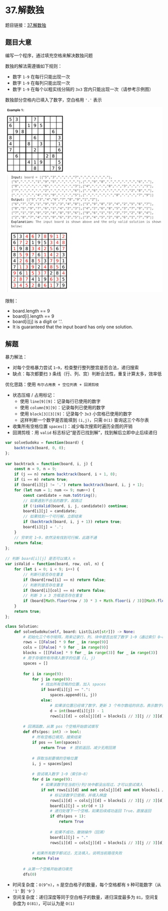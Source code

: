 # 37.解数独

题目链接：[37.解数独](https://leetcode.cn/problems/sudoku-solver/)

## 题目大意

编写一个程序，通过填充空格来解决数独问题

数独的解法需遵循如下规则：
- 数字 `1-9` 在每行只能出现一次
- 数字 `1-9` 在每列只能出现一次
- 数字 `1-9` 在每个以粗实线分隔的 `3x3` 宫内只能出现一次（请参考示例图）
  
数独部分空格内已填入了数字，空白格用 `'.'` 表示

![alt text](https://github.com/donnapersonal/picx-images-hosting/raw/master/image.2yyoiicqul.webp)

限制：
- board.length == 9
- board[i].length == 9
- board[i][j] is a digit or '.'.
- It is guaranteed that the input board has only one solution.

## 解题

暴力解法：
- 对每个空格暴力尝试 `1~9`，检查整行整列整宫是否合法，递归搜索
- 缺点：每次都要扫 `3` 条线（行、列、宫）判断合法性，重复计算太多，效率低

优化思路：使用 `布尔占用表 + 空位列表 + 回溯剪枝`
- 状态压缩 / 占用标记：
  - 使用 `line[9][9]`：记录每行已使用的数字
  - 使用 `column[9][9]`：记录每列已使用的数字
  - 使用 `block[3][3][9]`：记录每个 `3x3` 小宫格已使用的数字
  - 这样判断一个数字是否能填到 `(i,j)`，只需 `O(1)` 查询这三个布尔表
- 收集所有空格位置 `spaces[]`：减少每次搜索时遍历全图的开销
- 回溯剪枝：用 `valid` 标志标记“是否已找到解”，找到解后立即中止后续递归

```js
var solveSudoku = function(board) {
    backtrack(board, 0, 0);
};

var backtrack = function(board, i, j) {
    const m = 9, n = 9;
    if (j == n) return backtrack(board, i + 1, 0);
    if (i == m) return true;
    if (board[i][j] != '.') return backtrack(board, i, j + 1);
    for (let num = 1; num <= 9; num++) {
        const candidate = num.toString();
        // 如果遇到不合法的数字，就跳过
        if (!isValid(board, i, j, candidate)) continue;
        board[i][j] = candidate;
        // 如果找到一个可行解，立即结束
        if (backtrack(board, i, j + 1)) return true;
        board[i][j] = '.';
    }
    // 穷举完 1~9，依然没有找到可行解，此路不通
    return false;
};

// 判断 board[i][j] 是否可以填入 n
var isValid = function(board, row, col, n) {
    for (let i = 0; i < 9; i++) {
        // 判断行是否存在重复
        if (board[row][i] == n) return false;
        // 判断列是否存在重复
        if (board[i][col] == n) return false;
        // 判断 3 x 3 方框是否存在重复
        if (board[Math.floor(row / 3) * 3 + Math.floor(i / 3)][Math.floor(col / 3) * 3 + i % 3] == n) return false;
    }
    return true;
};
```
```python
class Solution:
    def solveSudoku(self, board: List[List[str]]) -> None:
        # 初始化三个布尔矩阵，用来记录行、列、块中是否出现了数字 1~9（通过索引 0~8 表示）
        rows = [[False] * 9 for _ in range(9)]
        cols = [[False] * 9 for _ in range(9)]
        blocks = [[[False] * 9 for _ in range(3)] for _ in range(3)]
        # 用于存储所有待填入数字的位置 (i, j)
        spaces = []

        for i in range(9):
            for j in range(9):
                # 找出所有空格的位置，加入 spaces
                if board[i][j] == ".":
                    spaces.append((i, j))
                else:
                    # 如果该位置已经填了数字，更新 3 个布尔数组的状态，表示数字已被使用
                    d = int(board[i][j]) - 1
                    rows[i][d] = cols[j][d] = blocks[i // 3][j // 3][d] = True
        
        # 回溯函数，从第 pos 个空格开始尝试填写
        def dfs(pos: int) -> bool:
            # 所有空格已填完，搜索结束
            if pos == len(spaces):
                return True  # 提前返回，减少无用回溯
            
            # 获取当前要填的空格位置
            i, j = spaces[pos]

            # 尝试填入数字 1~9（索引0~8）
            for d in range(9):
                # 如果该数字在当前行/列/块中都没出现过，才可以尝试填入
                if not rows[i][d] and not cols[j][d] and not blocks[i // 3][j // 3][d]:
                    # 标记该数字已使用，并填入棋盘
                    rows[i][d] = cols[j][d] = blocks[i // 3][j // 3][d] = True
                    board[i][j] = str(d + 1)
                    # 递归处理下一个空格，如果后续成功返回 True，直接返回
                    if dfs(pos + 1):
                        return True
                    
                    # 如果不成功，撤销操作（回溯）
                    board[i][j] = "."
                    rows[i][d] = cols[j][d] = blocks[i // 3][j // 3][d] = False
            
            # 如果所有数字都试过，无法填入，说明当前路径失败
            return False
        
        # 从第一个空格开始递归填充
        dfs(0)
```

- 时间复杂度：`O(9^n)`，`n` 是空白格子的数量，每个空格都有 `9` 种可能数字（从 `'1'` 到 `'9'`）
- 空间复杂度：递归深度等同于空白格子的数量，递归深度最多为 `81`，空间复杂度为 `O(81)`，可以认为是 `O(1)`